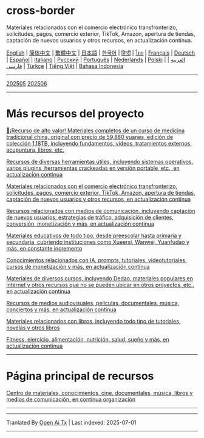 # cross-border
Materiales relacionados con el comercio electrónico transfronterizo, solicitudes, pagos, comercio exterior, TikTok, Amazon, apertura de tiendas, captación de nuevos usuarios y otros recursos, en actualización continua.

[English](https://openaitx.github.io/view.html?user=mswnlz&project=cross-border&lang=en) | [简体中文](https://openaitx.github.io/view.html?user=mswnlz&project=cross-border&lang=zh-CN) | [繁體中文](https://openaitx.github.io/view.html?user=mswnlz&project=cross-border&lang=zh-TW) | [日本語](https://openaitx.github.io/view.html?user=mswnlz&project=cross-border&lang=ja) | [한국어](https://openaitx.github.io/view.html?user=mswnlz&project=cross-border&lang=ko) | [हिन्दी](https://openaitx.github.io/view.html?user=mswnlz&project=cross-border&lang=hi) | [ไทย](https://openaitx.github.io/view.html?user=mswnlz&project=cross-border&lang=th) | [Français](https://openaitx.github.io/view.html?user=mswnlz&project=cross-border&lang=fr) | [Deutsch](https://openaitx.github.io/view.html?user=mswnlz&project=cross-border&lang=de) | [Español](https://openaitx.github.io/view.html?user=mswnlz&project=cross-border&lang=es) | [Italiano](https://openaitx.github.io/view.html?user=mswnlz&project=cross-border&lang=it) | [Русский](https://openaitx.github.io/view.html?user=mswnlz&project=cross-border&lang=ru) | [Português](https://openaitx.github.io/view.html?user=mswnlz&project=cross-border&lang=pt) | [Nederlands](https://openaitx.github.io/view.html?user=mswnlz&project=cross-border&lang=nl) | [Polski](https://openaitx.github.io/view.html?user=mswnlz&project=cross-border&lang=pl) | [العربية](https://openaitx.github.io/view.html?user=mswnlz&project=cross-border&lang=ar) | [فارسی](https://openaitx.github.io/view.html?user=mswnlz&project=cross-border&lang=fa) | [Türkçe](https://openaitx.github.io/view.html?user=mswnlz&project=cross-border&lang=tr) | [Tiếng Việt](https://openaitx.github.io/view.html?user=mswnlz&project=cross-border&lang=vi) | [Bahasa Indonesia](https://openaitx.github.io/view.html?user=mswnlz&project=cross-border&lang=id)

------------
[202505](https://raw.githubusercontent.com/mswnlz/cross-border/main/202505.md)
[202506](https://raw.githubusercontent.com/mswnlz/cross-border/main/202506.md)



---------------
# Más recursos del proyecto

[🎁¡Recurso de alto valor! Materiales completos de un curso de medicina tradicional china, original con precio de 59,880 yuanes, edición de colección 1.18TB, incluyendo fundamentos, videos, tratamientos externos, acupuntura, libros, etc.](https://github.com/mswnlz/chinese-traditional)

[Recursos de diversas herramientas útiles, incluyendo sistemas operativos, varios plugins, herramientas crackeadas en versión portable, etc., en actualización continua](https://github.com/mswnlz/tools)


[Materiales relacionados con el comercio electrónico transfronterizo, solicitudes, pagos, comercio exterior, TikTok, Amazon, apertura de tiendas, captación de nuevos usuarios y otros recursos, en actualización continua](https://github.com/mswnlz/cross-border)

[Recursos relacionados con medios de comunicación, incluyendo captación de nuevos usuarios, estrategias de tráfico, adquisición de clientes, conversión, monetización y más, en actualización continua](https://github.com/mswnlz/self-media)

[Materiales educativos de todo tipo, desde preescolar hasta primaria y secundaria, cubriendo instituciones como Xueersi, Wanwei, Yuanfudao y más, en constante incremento](https://github.com/mswnlz/edu-knowlege)

[Conocimientos relacionados con IA, prompts, tutoriales, videotutoriales, cursos de monetización y más, en actualización continua](https://github.com/mswnlz/AIknowledge)

[Materiales de diversos cursos, incluyendo Dedao, materiales populares en internet y otros recursos que no se pueden ubicar en otros proyectos, etc., en actualización continua](https://github.com/mswnlz/curriculum)

[Recursos de medios audiovisuales, películas, documentales, música, conciertos y más, en actualización continua](https://github.com/mswnlz/movies)

[Materiales relacionados con libros, incluyendo todo tipo de tutoriales, novelas y otros libros](https://github.com/mswnlz/book)

[Fitness, ejercicio, alimentación, nutrición, salud, sueño y más, en actualización continua](https://github.com/mswnlz/healthy)



---------------

# Página principal de recursos
[Centro de materiales, conocimientos, cine, documentales, música, libros y medios de comunicación, en continua organización](https://github.com/mswnlz)

---------------

---

Tranlated By [Open Ai Tx](https://github.com/OpenAiTx/OpenAiTx) | Last indexed: 2025-07-01

---